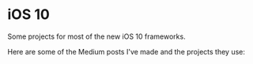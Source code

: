 # iOS 10

Some projects for most of the new iOS 10 frameworks.

Here are some of the Medium posts I've made and the projects they use:

